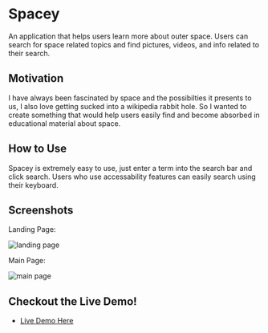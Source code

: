 # Spacey

An application that helps users learn more about outer space. Users can search for space related topics and find pictures, videos, and info related to their search.

## Motivation 

I have always been fascinated by space and the possibilties it presents to us, I also love getting sucked into a wikipedia rabbit hole. So I wanted to create something that would help users easily find and become absorbed in educational material about space.

## How to Use 

Spacey is extremely easy to use, just enter a term into the search bar and click search. Users who use accessability features can easily search using their keyboard. 

## Screenshots

Landing Page:

![landing page](images/Screenshot(1).png)

Main Page:

![main page](images/Screenshot(2).png)

## Checkout the Live Demo!

- [Live Demo Here](https://fevenden.github.io/Spacey/)
